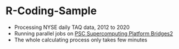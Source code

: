 # R-Coding-Sample

* Processing NYSE daily TAQ data, 2012 to 2020
* Running parallel jobs on [PSC Supercomputing Platform Bridges2](https://www.psc.edu/resources/bridges-2/user-guide-2/)
* The whole calculating process only takes few minutes
